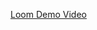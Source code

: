 [Loom Demo Video](https://www.loom.com/share/40186b5e02ec455284e517b28f79b20e?sid=93b93c9a-d77f-400d-abb8-18056ee636a8)
